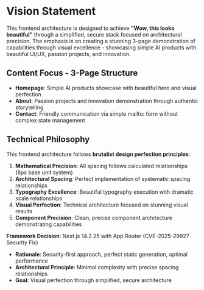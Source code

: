 # Vision Statement

This frontend architecture is designed to achieve **"Wow, this looks beautiful"** through a simplified, secure stack focused on architectural precision. The emphasis is on creating a stunning 3-page demonstration of capabilities through visual excellence - showcasing simple AI products with beautiful UI/UX, passion projects, and innovation.

## Content Focus - 3-Page Structure

- **Homepage**: Simple AI products showcase with beautiful hero and visual perfection
- **About**: Passion projects and innovation demonstration through authentic storytelling
- **Contact**: Friendly communication via simple mailto: form without complex state management

## Technical Philosophy

This frontend architecture follows **brutalist design perfection principles**:

1. **Mathematical Precision**: All spacing follows calculated relationships (8px base unit system)
2. **Architectural Spacing**: Perfect implementation of systematic spacing relationships
3. **Typography Excellence**: Beautiful typography execution with dramatic scale relationships
4. **Visual Perfection**: Technical architecture focused on stunning visual results
5. **Component Precision**: Clean, precise component architecture demonstrating capabilities

**Framework Decision**: Next.js 14.2.25 with App Router (CVE-2025-29927 Security Fix)
- **Rationale**: Security-first approach, perfect static generation, optimal performance
- **Architectural Principle**: Minimal complexity with precise spacing relationships
- **Goal**: Visual perfection through simplified, secure architecture

